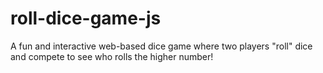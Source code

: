 # roll-dice-game-js
A fun and interactive web-based dice game where two players "roll" dice and compete to see who rolls the higher number!
